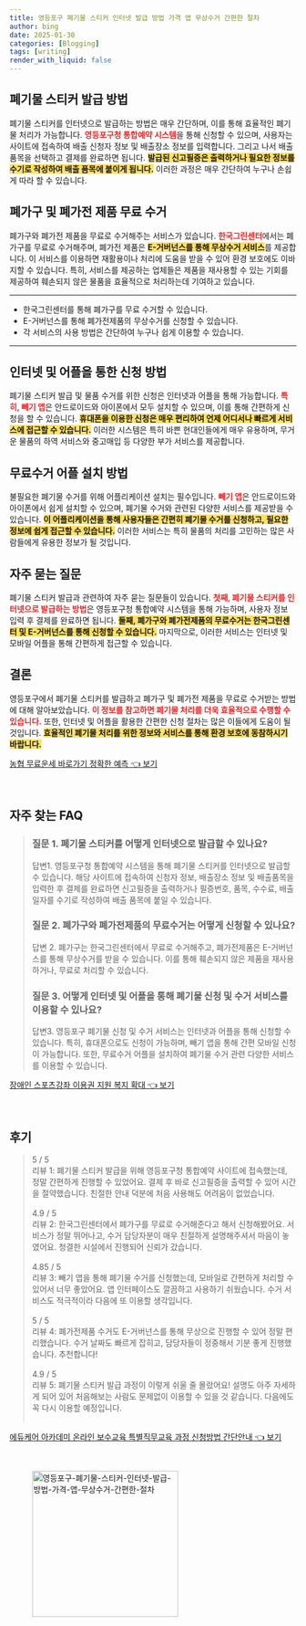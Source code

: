 ```yaml
---
title: 영등포구 폐기물 스티커 인터넷 발급 방법 가격 앱 무상수거 간편한 절차
author: bing
date: 2025-01-30
categories: [Blogging]
tags: [writing]
render_with_liquid: false
---
```



<h2 id='폐기물 스티커 발급 방법'>폐기물 스티커 발급 방법</h2>

<p>폐기물 스티커를 인터넷으로 발급하는 방법은 매우 간단하며, 이를 통해 효율적인 폐기물 처리가 가능합니다. <b><span style="color: #ee2323;">영등포구청 통합예약 시스템</span></b>을 통해 신청할 수 있으며, 사용자는 사이트에 접속하여 배출 신청자 정보 및 배출장소 정보를 입력합니다. 그리고 나서 배출 품목을 선택하고 결제를 완료하면 됩니다. <b><span style="background-color: #ffe066;">발급된 신고필증은 출력하거나 필요한 정보를 수기로 작성하여 배출 품목에 붙이게 됩니다.</span></b> 이러한 과정은 매우 간단하여 누구나 손쉽게 따라 할 수 있습니다.</p>

<h2 id='폐가구 및 폐가전 제품 무료 수거'>폐가구 및 폐가전 제품 무료 수거</h2>

<p>폐가구와 폐가전 제품을 무료로 수거해주는 서비스가 있습니다. <b><span style="color: #ee2323;">한국그린센터</span></b>에서는 폐가구를 무료로 수거해주며, 폐가전 제품은 <b><span style="background-color: #ffe066;">E-거버넌스를 통해 무상수거 서비스</span></b>를 제공합니다. 이 서비스를 이용하면 재활용이나 처리에 도움을 받을 수 있어 환경 보호에도 이바지할 수 있습니다. 특히, 서비스를 제공하는 업체들은 제품을 재사용할 수 있는 기회를 제공하여 훼손되지 않은 물품을 효율적으로 처리하는데 기여하고 있습니다.</p>

<hr />

<ul>
    <li>한국그린센터를 통해 폐가구를 무료 수거할 수 있습니다.</li>
    <li>E-거버넌스를 통해 폐가전제품의 무상수거를 신청할 수 있습니다.</li>
    <li>각 서비스의 사용 방법은 간단하여 누구나 쉽게 이용할 수 있습니다.</li>
</ul>

<hr />

<h2 id='인터넷 및 어플을 통한 신청 방법'>인터넷 및 어플을 통한 신청 방법</h2>

<p>폐기물 스티커 발급 및 물품 수거를 위한 신청은 인터넷과 어플을 통해 가능합니다. <b><span style="color: #ee2323;">특히, 빼기 앱</span></b>은 안드로이드와 아이폰에서 모두 설치할 수 있으며, 이를 통해 간편하게 신청을 할 수 있습니다. <b><span style="background-color: #ffe066;">휴대폰을 이용한 신청은 매우 편리하여 언제 어디서나 빠르게 서비스에 접근할 수 있습니다.</span></b> 이러한 시스템은 특히 바쁜 현대인들에게 매우 유용하며, 무거운 물품의 하역 서비스와 중고매입 등 다양한 부가 서비스를 제공합니다.</p>

<h2 id='무료수거 어플 설치 방법'>무료수거 어플 설치 방법</h2>

<p>불필요한 폐기물 수거를 위해 어플리케이션 설치는 필수입니다. <b><span style="color: #ee2323;">빼기 앱</span></b>은 안드로이드와 아이폰에서 쉽게 설치할 수 있으며, 폐기물 수거와 관련된 다양한 서비스를 제공받을 수 있습니다. <b><span style="background-color: #ffe066;">이 어플리케이션을 통해 사용자들은 간편히 폐기물 수거를 신청하고, 필요한 정보에 쉽게 접근할 수 있습니다.</span></b> 이러한 서비스는 특히 물품의 처리를 고민하는 많은 사람들에게 유용한 정보가 될 것입니다.</p>

<h2 id='자주 묻는 질문'>자주 묻는 질문</h2>

<p>폐기물 스티커 발급과 관련하여 자주 묻는 질문들이 있습니다. <b><span style="color: #ee2323;">첫째, 폐기물 스티커를 인터넷으로 발급하는 방법</span></b>은 영등포구청 통합예약 시스템을 통해 가능하며, 사용자 정보 입력 후 결제를 완료하면 됩니다. <b><span style="background-color: #ffe066;">둘째, 폐가구와 폐가전제품의 무료수거는 한국그린센터 및 E-거버넌스를 통해 신청할 수 있습니다.</span></b> 마지막으로, 이러한 서비스는 인터넷 및 모바일 어플을 통해 간편하게 접근할 수 있습니다.</p>

<h2 id='결론'>결론</h2>

<p>영등포구에서 폐기물 스티커를 발급하고 폐가구 및 폐가전 제품을 무료로 수거받는 방법에 대해 알아보았습니다. <b><span style="color: #ee2323;">이 정보를 참고하면 폐기물 처리를 더욱 효율적으로 수행할 수 있습니다.</span></b> 또한, 인터넷 및 어플을 활용한 간편한 신청 절차는 많은 이들에게 도움이 될 것입니다. <b><span style="background-color: #ffe066;">효율적인 폐기물 처리를 위한 정보와 서비스를 통해 환경 보호에 동참하시기 바랍니다.</span></b></p>


<p><a class="click-button" title="농협 무료운세 바로가기 정확한 예측" href="https://24nara.github.io/posts/%EB%86%8D%ED%98%91-%EB%AC%B4%EB%A3%8C%EC%9A%B4%EC%84%B8-%EB%B0%94%EB%A1%9C%EA%B0%80%EA%B8%B0-%EC%A0%95%ED%99%95%ED%95%9C-%EC%98%88%EC%B8%A1/" rel="dofollow">농협 무료운세 바로가기 정확한 예측 👈 보기</a></p><br>
<h2 id='자주_찾는_FAQ'>자주 찾는 FAQ</h2>
<div itemscope="" itemtype="https://schema.org/FAQPage"> 
<blockquote> 
<div itemscope="" itemprop="mainEntity" itemtype="https://schema.org/Question"> 
<h3 itemprop="name">질문 1. 폐기물 스티커를 어떻게 인터넷으로 발급할 수 있나요?</h3> 
<div itemscope="" itemprop="acceptedAnswer" itemtype="https://schema.org/Answer"> 
<span itemprop="text"> 
<p>답변1. 영등포구청 통합예약 시스템을 통해 폐기물 스티커를 인터넷으로 발급할 수 있습니다. 해당 사이트에 접속하여 신청자 정보, 배출장소 정보 및 배출품목을 입력한 후 결제를 완료하면 신고필증을 출력하거나 필증번호, 품목, 수수료, 배출일자를 수기로 작성하여 배출 품목에 붙일 수 있습니다.</p> 
</span> 
</div> 
</div> 
<div itemscope="" itemprop="mainEntity" itemtype="https://schema.org/Question"> 
<h3 itemprop="name">질문 2. 폐가구와 폐가전제품의 무료수거는 어떻게 신청할 수 있나요?</h3> 
<div itemscope="" itemprop="acceptedAnswer" itemtype="https://schema.org/Answer"> 
<span itemprop="text"> 
<p>답변 2. 폐가구는 한국그린센터에서 무료로 수거해주고, 폐가전제품은 E-거버넌스를 통해 무상수거를 받을 수 있습니다. 이를 통해 훼손되지 않은 제품을 재사용하거나, 무료로 처리할 수 있습니다.</p> 
</span> 
</div> 
</div> 
<div itemscope="" itemprop="mainEntity" itemtype="https://schema.org/Question"> 
<h3 itemprop="name">질문 3. 어떻게 인터넷 및 어플을 통해 폐기물 신청 및 수거 서비스를 이용할 수 있나요?</h3> 
<div itemscope="" itemprop="acceptedAnswer" itemtype="https://schema.org/Answer"> 
<span itemprop="text"> 
<p>답변3. 영등포구 폐기물 신청 및 수거 서비스는 인터넷과 어플을 통해 신청할 수 있습니다. 특히, 휴대폰으로도 신청이 가능하며, 빼기 앱을 통해 간편 모바일 신청이 가능합니다. 또한, 무료수거 어플을 설치하여 폐기물 수거 관련 다양한 서비스를 이용할 수 있습니다.</p> 
</span> 
</div> 
</div> 
</blockquote> 
</div>
<p><a class="click-button" title="장애인 스포츠강좌 이용권 지원 복지 확대" href="https://24nara.github.io/posts/%EC%9E%A5%EC%95%A0%EC%9D%B8-%EC%8A%A4%ED%8F%AC%EC%B8%A0%EA%B0%95%EC%A2%8C-%EC%9D%B4%EC%9A%A9%EA%B6%8C-%EC%A7%80%EC%9B%90-%EB%B3%B5%EC%A7%80-%ED%99%95%EB%8C%80/" rel="dofollow">장애인 스포츠강좌 이용권 지원 복지 확대 👈 보기</a></p><br>
<h2 id='후기'>후기</h2>
<div itemscope itemtype="https://schema.org/Product">
  <blockquote>
  <div itemprop="review" itemscope itemtype="https://schema.org/Review">
      <div itemprop="reviewRating" itemscope itemtype="https://schema.org/Rating"> <span itemprop="ratingValue">5</span> / <span itemprop="bestRating">5</span> </div>
      <span itemprop="reviewBody">리뷰 1: 폐기물 스티커 발급을 위해 영등포구청 통합예약 사이트에 접속했는데, 정말 간편하게 진행할 수 있었어요. 결제 후 바로 신고필증을 출력할 수 있어 시간을 절약했습니다. 친절한 안내 덕분에 처음 사용해도 어려움이 없었습니다.</span>
  </div>
  <br>
  <div itemprop="review" itemscope itemtype="https://schema.org/Review">
      <div itemprop="reviewRating" itemscope itemtype="https://schema.org/Rating"> <span itemprop="ratingValue">4.9</span> / <span itemprop="bestRating">5</span> </div>
      <span itemprop="reviewBody">리뷰 2: 한국그린센터에서 폐가구를 무료로 수거해준다고 해서 신청해봤어요. 서비스가 정말 뛰어나고, 수거 담당자분이 매우 친절하게 설명해주셔서 마음이 놓였어요. 청결한 시설에서 진행되어 신뢰가 갔습니다.</span>
  </div>
  <br>
  <div itemprop="review" itemscope itemtype="https://schema.org/Review">
      <div itemprop="reviewRating" itemscope itemtype="https://schema.org/Rating"> <span itemprop="ratingValue">4.85</span> / <span itemprop="bestRating">5</span> </div>
      <span itemprop="reviewBody">리뷰 3: 빼기 앱을 통해 폐기물 수거를 신청했는데, 모바일로 간편하게 처리할 수 있어서 너무 좋았어요. 앱 인터페이스도 깔끔하고 사용하기 쉬웠습니다. 수거 서비스도 적극적이라 다음에 또 이용할 생각입니다.</span>
  </div>
  <br>
  <div itemprop="review" itemscope itemtype="https://schema.org/Review">
      <div itemprop="reviewRating" itemscope itemtype="https://schema.org/Rating"> <span itemprop="ratingValue">5</span> / <span itemprop="bestRating">5</span> </div>
      <span itemprop="reviewBody">리뷰 4: 폐가전제품 수거도 E-거버넌스를 통해 무상으로 진행할 수 있어 정말 편리했습니다. 수거 날짜도 빠르게 잡히고, 담당자들이 정중해서 기분 좋게 진행했습니다. 추천합니다!</span>
  </div>
  <br>
  <div itemprop="review" itemscope itemtype="https://schema.org/Review">
      <div itemprop="reviewRating" itemscope itemtype="https://schema.org/Rating"> <span itemprop="ratingValue">4.9</span> / <span itemprop="bestRating">5</span> </div>
      <span itemprop="reviewBody">리뷰 5: 폐기물 스티커 발급 과정이 이렇게 쉬울 줄 몰랐어요! 설명도 아주 자세하게 되어 있어 처음해보는 사람도 문제없이 이용할 수 있을 것 같습니다. 다음에도 꼭 다시 이용할 예정입니다.</span>
  </div>
  <br>
  </blockquote>
</div>
<p><a class="click-button" title="에듀케어 아카데미 온라인 보수교육 특별직무교육 과정 신청방법 간단안내" href="https://24nara.github.io/posts/%EC%97%90%EB%93%80%EC%BC%80%EC%96%B4-%EC%95%84%EC%B9%B4%EB%8D%B0%EB%AF%B8-%EC%98%A8%EB%9D%BC%EC%9D%B8-%EB%B3%B4%EC%88%98%EA%B5%90%EC%9C%A1-%ED%8A%B9%EB%B3%84%EC%A7%81%EB%AC%B4%EA%B5%90%EC%9C%A1-%EA%B3%BC%EC%A0%95-%EC%8B%A0%EC%B2%AD%EB%B0%A9%EB%B2%95-%EA%B0%84%EB%8B%A8%EC%95%88%EB%82%B4/" rel="dofollow">에듀케어 아카데미 온라인 보수교육 특별직무교육 과정 신청방법 간단안내 👈 보기</a></p><br>
<figure class="image"><img src="https://24nara.github.io/assets/img/thumbnail/영등포구-폐기물-스티커-인터넷-발급-방법-가격-앱-무상수거-간편한-절차.webp" alt="영등포구-폐기물-스티커-인터넷-발급-방법-가격-앱-무상수거-간편한-절차" width="256" height="256"></figure>